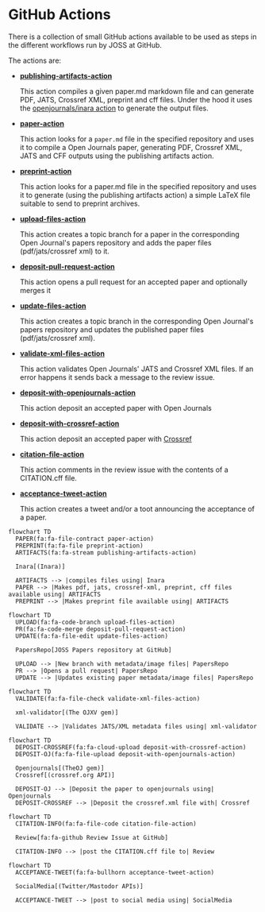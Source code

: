 # GitHub Actions

There is a collection of small GitHub actions available to be used as steps in the different workflows run by JOSS at GitHub.

The actions are:

* **[publishing-artifacts-action](https://github.com/xuanxu/publishing-artifacts-action)**

    This action compiles a given paper.md markdown file and can generate PDF, JATS, Crossref XML, preprint and cff files.
    Under the hood it uses the [openjournals/inara action](https://github.com/openjournals/inara) to generate the output files.

* **[paper-action](https://github.com/xuanxu/paper-action)**

    This action looks for a `paper.md` file in the specified repository and uses it to compile a Open Journals paper, generating PDF, Crossref XML, JATS and CFF outputs using the publishing artifacts action.

* **[preprint-action](https://github.com/xuanxu/preprint-action)**

    This action looks for a paper.md file in the specified repository and uses it to generate (using the publishing artifacts action) a simple LaTeX file suitable to send to preprint archives.

* **[upload-files-action](https://github.com/xuanxu/upload-files-action)**

    This action creates a topic branch for a paper in the corresponding Open Journal's papers repository and adds the paper files (pdf/jats/crossref xml) to it.

* **[deposit-pull-request-action](https://github.com/xuanxu/deposit-pull-request-action)**

    This action opens a pull request for an accepted paper and optionally merges it

* **[update-files-action](https://github.com/xuanxu/update-files-action)**

    This action creates a topic branch in the corresponding Open Journal's papers repository and updates the published paper files (pdf/jats/crossref xml).

* **[validate-xml-files-action](https://github.com/xuanxu/validate-xml-files-action)**

    This action validates Open Journals' JATS and Crossref XML files. If an error happens it sends back a message to the review issue.

* **[deposit-with-openjournals-action](https://github.com/xuanxu/deposit-with-openjournals-action)**

    This action deposit an accepted paper with Open Journals

* **[deposit-with-crossref-action](https://github.com/xuanxu/deposit-with-crossref-action)**

    This action deposit an accepted paper with [Crossref](https://www.crossref.org/)

* **[citation-file-action](https://github.com/xuanxu/citation-file-action)**

    This action comments in the review issue with the contents of a CITATION.cff file.

* **[acceptance-tweet-action](https://github.com/xuanxu/acceptance-tweet-action)**

    This action creates a tweet and/or a toot announcing the acceptance of a paper.



```mermaid
flowchart TD
  PAPER(fa:fa-file-contract paper-action)
  PREPRINT(fa:fa-file preprint-action)
  ARTIFACTS(fa:fa-stream publishing-artifacts-action)
    
  Inara[(Inara)]    

  ARTIFACTS --> |compiles files using| Inara
  PAPER --> |Makes pdf, jats, crossref-xml, preprint, cff files available using| ARTIFACTS
  PREPRINT --> |Makes preprint file available using| ARTIFACTS
```

```mermaid
flowchart TD
  UPLOAD(fa:fa-code-branch upload-files-action)
  PR(fa:fa-code-merge deposit-pull-request-action)
  UPDATE(fa:fa-file-edit update-files-action)
   
  PapersRepo[JOSS Papers repository at GitHub]

  UPLOAD --> |New branch with metadata/image files| PapersRepo
  PR --> |Opens a pull request| PapersRepo
  UPDATE --> |Updates existing paper metadata/image files| PapersRepo
```

```mermaid
flowchart TD
  VALIDATE(fa:fa-file-check validate-xml-files-action)
   
  xml-validator[(The OJXV gem)]

  VALIDATE --> |Validates JATS/XML metadata files using| xml-validator
```

```mermaid
flowchart TD
  DEPOSIT-CROSSREF(fa:fa-cloud-upload deposit-with-crossref-action)
  DEPOSIT-OJ(fa:fa-file-upload deposit-with-openjournals-action)
  
  Openjournals[(TheOJ gem)]
  Crossref[(crossref.org API)]
    
  DEPOSIT-OJ --> |Deposit the paper to openjournals using| Openjournals
  DEPOSIT-CROSSREF --> |Deposit the crossref.xml file with| Crossref
```

```mermaid
flowchart TD
  CITATION-INFO(fa:fa-file-code citation-file-action)
   
  Review[fa:fa-github Review Issue at GitHub]
   
  CITATION-INFO --> |post the CITATION.cff file to| Review
```

```mermaid
flowchart TD
  ACCEPTANCE-TWEET(fa:fa-bullhorn acceptance-tweet-action)
  
  SocialMedia[(Twitter/Mastodor APIs)]
  
  ACCEPTANCE-TWEET --> |post to social media using| SocialMedia
```

    

